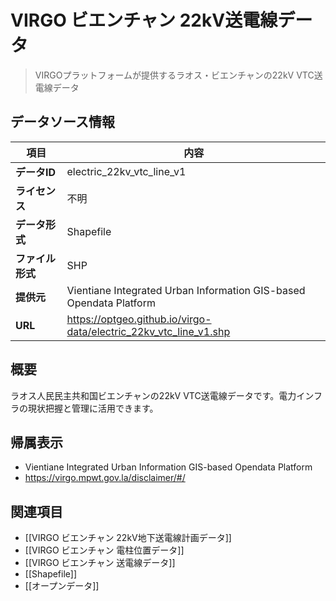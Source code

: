 # VIRGO ビエンチャン 22kV送電線データ

> VIRGOプラットフォームが提供するラオス・ビエンチャンの22kV VTC送電線データ

## データソース情報

| 項目             | 内容                                                               |
| ---------------- | ------------------------------------------------------------------ |
| **データID**     | electric_22kv_vtc_line_v1                                          |
| **ライセンス**   | 不明                                                               |
| **データ形式**   | Shapefile                                                          |
| **ファイル形式** | SHP                                                                |
| **提供元**       | Vientiane Integrated Urban Information GIS-based Opendata Platform |
| **URL**          | https://optgeo.github.io/virgo-data/electric_22kv_vtc_line_v1.shp  |

## 概要

ラオス人民民主共和国ビエンチャンの22kV VTC送電線データです。電力インフラの現状把握と管理に活用できます。

## 帰属表示

- Vientiane Integrated Urban Information GIS-based Opendata Platform
- https://virgo.mpwt.gov.la/disclaimer/#/

## 関連項目

- [[VIRGO ビエンチャン 22kV地下送電線計画データ]]
- [[VIRGO ビエンチャン 電柱位置データ]]
- [[VIRGO ビエンチャン 送電線データ]]
- [[Shapefile]]
- [[オープンデータ]]
